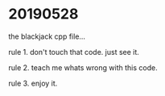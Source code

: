 # 20190528
the blackjack cpp file...

rule 1. don't touch that code. just see it.

rule 2. teach me whats wrong with this code.

rule 3. enjoy it.
